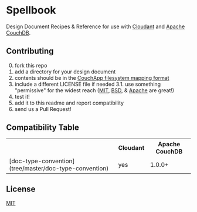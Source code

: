 # Spellbook

Design Document Recipes &amp; Reference for use with
[Cloudant](http://cloudant.com/) and [Apache CouchDB](http://couchdb.apache.org/).

## Contributing

0. fork this repo
1. add a directory for your design document
2. contents should be in the [CouchApp filesystem mapping format](http://couchapp.org/page/filesystem-mapping)
3. include a different LICENSE file if needed
3.1. use something "permissive" for the widest reach ([MIT](http://choosealicense.com/licenses/mit/),
[BSD](http://choosealicense.com/licenses/bsd/), & [Apache](http://choosealicense.com/licenses/apache/) are great!)
4. test it!
5. add it to this readme and report compatibility
6. send us a Pull Request!

## Compatibility Table

<table>
 <tr><th></th><th>Cloudant</th><th>Apache CouchDB</th></tr>
 <tr>
  <td>[doc-type-convention](tree/master/doc-type-convention)</td>
  <td>yes</td>
  <td>1.0.0+</td>
 </tr>
</table>

## License

[MIT](http://opensource.org/licenses/mit)
